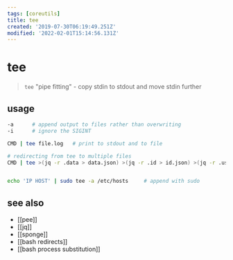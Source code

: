 ```yaml
---
tags: [coreutils]
title: tee
created: '2019-07-30T06:19:49.251Z'
modified: '2022-02-01T15:14:56.131Z'
---
```


# tee

> `tee` "pipe fitting" - copy stdin to stdout and move stdin further

## usage

```sh
-a      # append output to files rather than overwriting
-i      # ignore the SIGINT
```

```sh
CMD | tee file.log   # print to stdout and to file

# redirecting from tee to multiple files
CMD | tee >(jq -r .data > data.json) >(jq -r .id > id.json) >(jq -r .user > user.json)


echo 'IP HOST' | sudo tee -a /etc/hosts     # append with sudo
```

## see also

- [[pee]]
- [[jq]]
- [[sponge]]
- [[bash redirects]]
- [[bash process substitution]]
